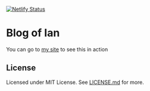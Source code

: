 [![Netlify Status](https://api.netlify.com/api/v1/badges/5d328cdf-a00f-46f1-9ad6-d5c9538feb06/deploy-status)](https://app.netlify.com/sites/ijhdev/deploys)

# Blog of Ian

You can go to [my site](https://ijhdev.co.uk) to see this in action

## License

Licensed under MIT License. See [LICENSE.md](LICENSE.md) for more.
